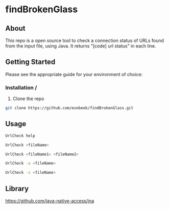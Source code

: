# findBrokenGlass

## About
This repo is a open source tool to check a connection status of URLs found from the input file, using Java. It returns "[code] url status" in each line.

## Getting Started
Please see the appropriate guide for your environment of choice:

### Installation / 
  1. Clone the repo
  
  ```bash
  git clone https://github.com/eunbeek/findBrokenGlass.git
  ```
## Usage
  
  ```bash
  UrlCheck help
  ```

  ```bash
  UrlCheck <fileName>
  ```

  ```bash
  UrlCheck <fileName1> <fileName2>
  ```
  
  ```bash
  UrlCheck -a <fileName>
  ```
   
  ```bash
  UrlCheck -s <fileName>
  ```

## Library 
https://github.com/java-native-access/jna
  
  


